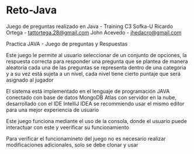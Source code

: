 # Reto-Java
Juego de preguntas realizado en Java - Training C3 Sofka-U
Ricardo Ortega - tattortega.28@gmail.com
John Acevedo - jhedacro@gmail.com

Practica JAVA - Juego de preguntas y Respuestas

Este juego le permite al usuario seleccionar de un conjunto de opciones, la respuesta correcta para responder una pregunta que se plantea de manera aleatoria
cada una de las preguntas se representa dentro de una categoria y a su vez está sujeta a un nivel, cada nivel tiene cierto puntaje que será asignado al jugador

El sistema está implementado en el lenguaje de programación JAVA conectado con base de datos MongoDB Atlas con servidor en la nube, desarrollado con el IDE IntelliJ IDEA
se recommiendo usar el mismo editor para una mejor experiencia de usuario

Este juego funciona mediante el uso de la consola, donde el usuario puede interactuar con este y veerificar su funcionamiento

Para verificar el funcionamineto del juego no es necesario realizar modificaciones adicionales, solo se debe clonar y usar 